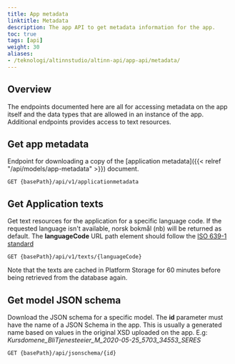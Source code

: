 ```yaml
---
title: App metadata
linktitle: Metadata
description: The app API to get metadata information for the app.
toc: true
tags: [api]
weight: 30
aliases:
- /teknologi/altinnstudio/altinn-api/app-api/metadata/
---
```


## Overview

The endpoints documented here are all for accessing metadata on the app itself and the data types that are allowed in an instance of the app. Additional endpoints provides access to text resources.

## Get app metadata

Endpoint for downloading a copy of the [application metadata]({{< relref "/api/models/app-metadata" >}}) document.

```http
GET {basePath}/api/v1/applicationmetadata
```

## Get Application texts

Get text resources for the application for a specific language code. If the requested language isn't available, norsk bokmål (nb) will be returned as default. 
The **languageCode** URL path element should follow the [ISO 639-1 standard](https://en.wikipedia.org/wiki/List_of_ISO_639-1_codes)

```http
GET {basePath}/api/v1/texts/{languageCode}
```

Note that the texts are cached in Platform Storage for 60 minutes before being retrieved from the database again.

## Get model JSON schema

Download the JSON schema for a specific model. The **id** parameter must have the name of a JSON Schema in the app. This is usually a generated name based on values in the original XSD uploaded on the app. E.g: *Kursdomene_BliTjenesteeier_M_2020-05-25_5703_34553_SERES*

```http
GET {basePath}/api/jsonschema/{id}
```

